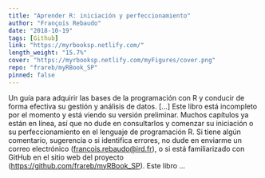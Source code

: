 ```yaml
---
title: "Aprender R: iniciación y perfeccionamiento"
author: "François Rebaudo"
date: "2018-10-19"
tags: [Github]
link: "https://myrbooksp.netlify.com/"
length_weight: "15.7%"
cover: "https://myrbooksp.netlify.com/myFigures/cover.png"
repo: "frareb/myRBook_SP"
pinned: false
---
```


Un guía para adquirir las bases de la programación con R y conducir de forma efectiva su gestión y análisis de datos. [...] Este libro está incompleto por el momento y está viendo su versión preliminar. Muchos capítulos ya están en línea, así que no dude en consultarlos y comenzar su iniciación o su perfeccionamiento en el lenguaje de programación R. Si tiene algún comentario, sugerencia o si identifica errores, no dude en enviarme un correo electrónico (francois.rebaudo@ird.fr), o si está familiarizado con GitHub en el sitio web del proyecto (https://github.com/frareb/myRBook_SP). Este libro  ...
